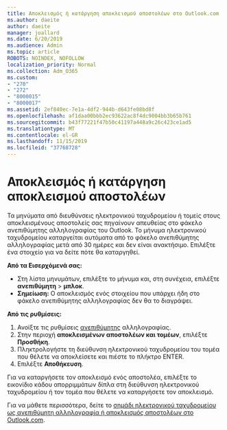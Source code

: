```yaml
---
title: Αποκλεισμός ή κατάργηση αποκλεισμού αποστολέων στο Outlook.com
ms.author: daeite
author: daeite
manager: joallard
ms.date: 6/20/2019
ms.audience: Admin
ms.topic: article
ROBOTS: NOINDEX, NOFOLLOW
localization_priority: Normal
ms.collection: Adm_O365
ms.custom:
- "270"
- "272"
- "8000015"
- "8000017"
ms.assetid: 2ef840ec-7e1a-4df2-944b-d643fe08bd8f
ms.openlocfilehash: af1daa00bbb2ec93622ac8f4dc9004bb3b65b761
ms.sourcegitcommit: b43f77221f47b50c41197a448a9c26c423ce1ad5
ms.translationtype: MT
ms.contentlocale: el-GR
ms.lasthandoff: 11/15/2019
ms.locfileid: "37768728"
---
```

# <a name="block-or-unblock-senders"></a>Αποκλεισμός ή κατάργηση αποκλεισμού αποστολέων

Τα μηνύματα από διευθύνσεις ηλεκτρονικού ταχυδρομείου ή τομείς στους αποκλεισμένους αποστολείς σας πηγαίνουν απευθείας στο φάκελο ανεπιθύμητης αλληλογραφίας του Outlook. Το μήνυμα ηλεκτρονικού ταχυδρομείου καταργείται αυτόματα από το φάκελο ανεπιθύμητης αλληλογραφίας μετά από 30 ημέρες και δεν είναι ανακτήσιμο. Επιλέξτε ένα στοιχείο για να δείτε πότε θα καταργηθεί.

**Από τα Εισερχόμενά σας:**

- Στη λίστα μηνυμάτων, επιλέξτε το μήνυμα και, στη συνέχεια, επιλέξτε **ανεπιθύμητη** > **μπλοκ**.
- **Σημείωση:** Ο αποκλεισμός ενός στοιχείου που υπάρχει ήδη στο φάκελο ανεπιθύμητης αλληλογραφίας δεν θα το διαγράψει.

**Από τις ρυθμίσεις:**

1. Ανοίξτε τις ρυθμίσεις [ανεπιθύμητης](https://outlook.live.com/mail/options/mail/junkEmail) αλληλογραφίας.
2. Στην περιοχή **αποκλεισμένων αποστολέων και τομέων**, επιλέξτε **Προσθήκη**.
3. Πληκτρολογήστε τη διεύθυνση ηλεκτρονικού ταχυδρομείου του τομέα που θέλετε να αποκλείσετε και πιέστε το πλήκτρο ENTER.
4. Επιλέξτε **Αποθήκευση**.

Για να καταργήσετε τον αποκλεισμό ενός αποστολέα, επιλέξτε το εικονίδιο κάδου απορριμμάτων δίπλα στη διεύθυνση ηλεκτρονικού ταχυδρομείου ή τον τομέα που θέλετε να καταργήσετε τον αποκλεισμό.

Για να μάθετε περισσότερα, δείτε το [σημάδι ηλεκτρονικού ταχυδρομείου ως ανεπιθύμητη αλληλογραφία ή αποκλεισμός αποστολέων στο Outlook.com](https://support.office.com/article/a3ece97b-82f8-4a5e-9ac3-e92fa6427ae4?wt.mc_id=Office_Outlook_com_Alchemy).
